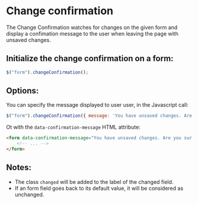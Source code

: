 # Change confirmation

The Change Confirmation watches for changes on the given form and display a confimation message to the user when leaving the page with unsaved changes.

## Initialize the change confirmation on a form:

```javascript
$("form").changeConfirmation();
```
## Options:

You can specify the message displayed to user user, in the Javascript call:

```javascript
$("form").changeConfirmation({ message: 'You have unsaved changes. Are you sur you want to quit?' });
```

Ot with the `data-confirmation-message` HTML attribute:

```html
<form data-confirmation-message="You have unsaved changes. Are you sur you want to quit?">
    <!-- ... -->
</form>
```

## Notes:

- The class `changed` will be added to the label of the changed field.
- If an form field goes back to its default value, it will be considered as unchanged.
